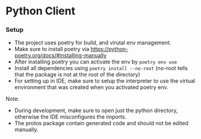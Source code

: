 # Python Client

### Setup
- The project uses poetry for build, and virutal env management.
- Make sure to install poetry via https://python-poetry.org/docs/#installing-manually
- After installing poetry you can activate the env by `poetry env use`
- Install all dependencies using `poetry install --no-root` (no-root tells that the package is not at the root of the directory)
- For setting up in IDE, make sure to setup the interpreter to use the virtual environment that was created when you activated poetry env.

Note: 
- During development, make sure to open just the python directory, otherwise the IDE misconfigures the imports.
- The protos package contain generated code and should not be edited manually.
